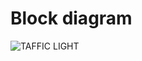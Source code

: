 # Block diagram
![TAFFIC LIGHT](https://user-images.githubusercontent.com/101981165/164420598-de366edc-0050-44be-9129-71c82885ac74.jpg)

